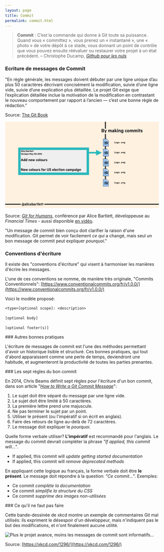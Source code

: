 ```yaml
---
layout: page
title: Commit
permalink: commit.html
---
```


> **Commit** : C’est la commande qui donne à Git toute sa puissance. Quand vous « committez », vous prenez un « instantané », une « photo » de votre dépôt à ce stade, vous donnant un point de contrôle que vous pouvez ensuite réévaluer ou restaurer votre projet à un état précédent. – Christophe Ducamp, *[Github pour les nuls](https://www.christopheducamp.com/2013/12/15/github-pour-nuls-partie-1/)*



### Ecriture de messages de Commit

"En règle générale, les messages doivent débuter par une ligne unique d’au plus 50 caractères décrivant concisément la modification, suivie d’une ligne vide, suivie d’une explication plus détaillée. Le projet Git exige que l’explication détaillée inclue la motivation de la modification en contrastant le nouveau comportement par rapport à l’ancien — c’est une bonne règle de rédaction."

Source: [The Git Book](https://git-scm.com/book/fr/v2/Git-distribu%C3%A9-Contribution-%C3%A0-un-projet)

![Messages de Commit](img/git-commit-messages.png)

Source: *[Git for Humans](https://speakerdeck.com/alicebartlett/git-for-humans)*, conférence par Alice Bartlett, développeuse au *Financial Times* - aussi disponible [en vidéo](https://www.youtube.com/watch?v=eWxxfttcMts).

"Un message de commit bien conçu doit clarifier la raison d'une modification. Git permet de voir facilement *ce qui* a changé, mais seul un bon message de commit peut expliquer *pourquoi*."


### Conventions d'écriture

Il existe des "conventions d'écriture" qui visent à harmoniser les manières d'écrire les messages.

L'une de ces conventions se nomme, de manière très originale, "Commits Conventionnels": [https://www.conventionalcommits.org/fr/v1.0.0/](https://www.conventionalcommits.org/fr/v1.0.0/)

Voici le modèle proposé: 

```
<type>[optional scope]: <description>

[optional body]

[optional footer(s)]
```

### Autres bonnes pratiques

L'écriture de messages de commit est l'une des méthodes permettant d'avoir un historique lisible et structuré. Ces bonnes pratiques, qui tout d'abord apparaissent comme une perte de temps, deviendront une habitude, et augmenteront la productivité de toutes les parties prenantes.

### Les sept règles du bon commit

En 2014, Chris Beams définit sept règles pour l'écriture d'un bon commit, dans son article "*[How to Write a Git Commit Message](https://cbea.ms/git-commit/)*":

1. Le sujet doit être séparé du message par une ligne vide.
2. Le sujet doit être limité à 50 caractères.
3. La première lettre prend une majuscule.
4. Ne pas terminer le sujet par un point.
5. Utiliser le présent (ou l'impératif si on écrit en anglais).
6. Faire des retours de ligne au-delà de 72 caractères.
7. Le message doit expliquer le *pourquoi*.

Quelle forme verbale utiliser? **L'impératif** est recommandé pour l'anglais. Le message du commit devrait compléter la phrase *"If applied, this commit will..."*.

- If applied, this commit will *update getting started documentation*
- If applied, this commit will *remove deprecated methods*

En appliquant cette logique au français, la forme verbale doit être **le présent**. Le message doit répondre à la question: *"Ce commit..."*. Exemples:

- Ce commit *complète la documentation*
- Ce commit *simplifie la structure du CSS*
- Ce commit *supprime des images non-utilisées*

### Ce qu'il ne faut pas faire

Cette bande-dessinée de xkcd montre un exemple de commentaires Git mal utilisés: ils expriment le désespoir d'un développeur, mais n'indiquent pas le but des modifications, et n'ont finalement aucune utilité.

![Plus le projet avance, moins les messages de commit sont informatifs...](img/xkcd/xkcd_git_commits.png)

Source: [https://xkcd.com/1296/](https://xkcd.com/1296/)